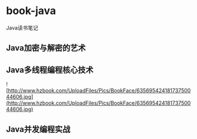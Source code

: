 # book-java
Java读书笔记

## Java加密与解密的艺术

## Java多线程编程核心技术

![http://www.hzbook.com/UploadFiles/Pics/BookFace/63569542418173750044606.jpg](http://www.hzbook.com/UploadFiles/Pics/BookFace/63569542418173750044606.jpg)

## Java并发编程实战